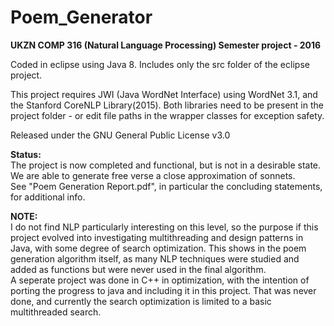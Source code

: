 # Poem_Generator
<b>UKZN COMP 316 (Natural Language Processing) Semester project - 2016</b>

Coded in eclipse using Java 8. Includes only the src folder of the eclipse project.

This project requires JWI (Java WordNet Interface) using WordNet 3.1, and the Stanford CoreNLP Library(2015). Both libraries need to be present in the project folder - or edit file paths in the wrapper classes for exception safety.


Released under the GNU General Public License v3.0

<b>Status:</b> <br>
The project is now completed and functional, but is not in a desirable state. We are able to generate free verse a close approximation of sonnets. <br>
See "Poem Generation Report.pdf", in particular the concluding statements, for additional info.

<b>NOTE:</b> <br>
I do not find NLP particularly interesting on this level, so the purpose if this project evolved into investigating multithreading and design patterns in Java, with some degree of search optimization. This shows in the poem generation algorithm itself, as many NLP techniques were studied and added as functions but were never used in the final algorithm.<br>
A seperate project was done in C++ in optimization, with the intention of porting the progress to java and including it in this project. That was never done, and currently the search optimization is limited to a basic multithreaded search.
